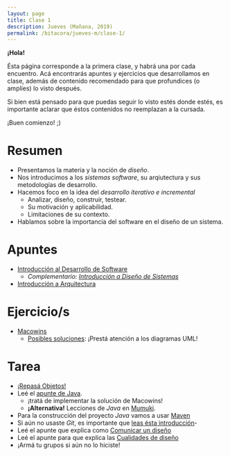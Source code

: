 ```yaml
---
layout: page
title: Clase 1
description: Jueves (Mañana, 2019)
permalink: /bitacora/jueves-m/clase-1/
---
```


**¡Hola!**

Ésta página corresponde a la primera clase, y habrá una por cada encuentro. Acá encontrarás apuntes y ejercicios que desarrollamos en clase, además de contenido recomendado para que profundices (o amplíes) lo visto después.

Si bien está pensado para que puedas seguir lo visto estés donde estés, es importante aclarar que éstos contenidos no reemplazan a la cursada.

¡Buen comienzo! ;)

# Resumen

- Presentamos la materia y la noción de _diseño_. 
- Nos introducimos a los _sistemas software_, su arqiutectura y sus metodologías de desarrollo.
- Hacemos foco en la idea del _desarrollo iterativo e incremental_
    - Analizar, diseño, construir, testear.
    - Su motivación y aplicabilidad.
    - Limitaciones de su contexto.
- Hablamos sobre la importancia del software en el diseño de un sistema.

# Apuntes

- [Introducción al Desarrollo de Software](https://docs.google.com/document/d/1TZeWMdtMOKv7fESrFyJEJXWLTVutGVy_Gho9h5e1tRY/edit#heading=h.hegow82vrh7m)
    - _Complementario: [Introducción a Diseño de Sistemas](https://docs.google.com/document/d/1mqWuU_5p9l6GIfHXSjcoyDXILWTKq2eW2dLFlIBOQzk)_
- [Introducción a Arquitectura](https://docs.google.com/document/d/1XaKMrWPA0jntDK29gtEDRw-CoQgWXfHOmdbmihg4MpE)

# Ejercicio/s

- [Macowins](https://docs.google.com/document/d/1mjWKl9YH9Bb39iIUl1bQj_xhx_-CjCAMpcAXRqKhVjU)
    - [Posibles soluciones](https://docs.google.com/document/d/17lZBUaVC8QMDYZG_JCPEcGk3-5lL9Iz6-iG5OmfoaMI): ¡Prestá atención a los diagramas UML!

# Tarea
- [¡Repasá Objetos!](http://www.pdep.com.ar/material/apuntes/apuntes-de-la-cursada)
- Leé el [apunte de Java](https://docs.google.com/document/d/1VYBey56M0UU6C0689hAClAvF9ILE6E7nKIuOqrRJnWQ).
  - ¡tratá de implementar la solución de Macowins!
  - **¡Alternativa!** Lecciones de _Java_ en [Mumuki](https://mumuki.io/ddsjv).
- Para la construcción del proyecto _Java_ vamos a usar [Maven](https://docs.google.com/document/d/15-DWw5429fDFQy4G_hgQFozgFFLcJaNAH3aTivw97wM/)
- Si aún no usaste _Git_, es importante que [leas ésta introducción](https://docs.google.com/document/d/1nadC6-rwR2eRC0FYFWuq22pCRyZWXmCiPBuQ0cD-vMI/edit#heading=h.r9wuhoi4rpgq)-
- Leé el apunte que explica como [Comunicar un diseño](https://docs.google.com/document/d/1eXLlNppAX-7E2M8Xxs0MCckdn4XVEYmeQNaS_E1RqTc/edit)
- Leé el apunte para que explica las [Cualidades de diseño](https://docs.google.com/document/d/14HdvHvS33WqYb6Ak0BGa0IeCTbzeCRSDKs-1Ot-qLDw)
- ¡Armá tu grupos si aún no lo hiciste!

